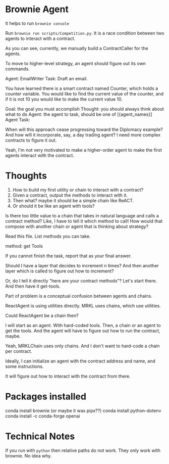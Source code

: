 # Brownie Agent

It helps to run `brownie console`

Run `brownie run scripts/Competition.py`. It is a race condition between two agents to interact with a contract.

As you can see, currently, we manually build a ContractCaller for the agents.

To move to higher-level strategy, an agent should figure out its own commands.

Agent: EmailWriter
Task: Draft an email.

You have learned there is a smart contract named Counter, which holds a counter variable. You would like to find the current value of the counter, and if it is not 10 you would like to make the current value 10.

Goal: the goal you must accomplish
Thought: you should always think about what to do
Agent: the agent to task, should be one of [{agent_names}]
Agent Task:


When will this approach cease progressing toward the Diplomacy example?
And how will it incorporate, say, a day trading agent?
I need more complex contracts to figure it out.

Yeah, I'm not very motivated to make a higher-order agent to make the first agents interact with the contract.


# Thoughts
1. How to build my first utility or chain to interact with a contract?
2. Given a contract, output the methods to interact with it.
3. Then what? maybe it should be a simple chain like ReACT.
4. Or should it be like an agent with tools?

Is there too little value to a chain that takes in natural language and calls a contract method?
Like, I have to tell it which method to call!
How would that compose with another chain or agent that is thinking about strategy?

Read this file. List methods you can take.

method: get Tools

If you cannot finish the task, report that as your final answer.

Should I have a layer that decides to increment n times?
And then another layer which is called to figure out how to increment?

Or, do I tell it directly "here are your contract methods"?
Let's start there.
And then have it get-tools.

Part of problem is a conceptual confusion between agents and chains.

ReactAgent is using utilities directly.
MRKL uses chains, which use utilities.

Could ReactAgent be a chain then?

I will start as an agent. With hard-coded tools.
Then, a chain or an agent to get the tools. And the agent will have to figure out how to run the contract, maybe.

Yeah, MRKLChain uses only chains. And I don't want to hard-code a chain per contract.

Ideally, I can initialize an agent with the contract address and name, and some instructions.

It will figure out how to interact with the contract from there.

# Packages installed
conda install brownie (or maybe it was pipx??)
conda install python-dotenv
conda install -c conda-forge openai

# Technical Notes
If you run with `python` then relative paths do not work. They only work with brownie. No idea why.
